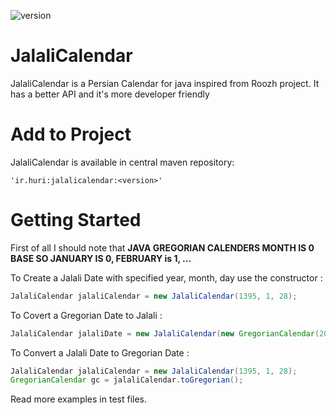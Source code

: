 ![version](https://img.shields.io/github/v/release/razeghi71/JalaliCalendar)

# JalaliCalendar

JalaliCalendar is a Persian Calendar for java inspired from Roozh project. It has a better API and it's more developer friendly

# Add to Project

JalaliCalendar is available in central maven repository:

```
'ir.huri:jalalicalendar:<version>'
```
# Getting Started

First of all I should note that **JAVA GREGORIAN CALENDERS MONTH IS 0 BASE SO JANUARY IS 0, FEBRUARY is 1, ...**

To Create a Jalali Date with specified year, month, day use the constructor :
```java    
JalaliCalendar jalaliCalendar = new JalaliCalendar(1395, 1, 28); 
```

To Covert a Gregorian Date to Jalali :

```java
JalaliCalendar jalaliDate = new JalaliCalendar(new GregorianCalendar(2016, 4, 16)); 
```

To Convert a Jalali Date to Gregorian Date :

```java
JalaliCalendar jalaliCalendar = new JalaliCalendar(1395, 1, 28);
GregorianCalendar gc = jalaliCalendar.toGregorian(); 
```

Read more examples in test files.
